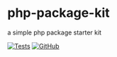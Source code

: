 # php-package-kit

a simple php package starter kit

[![Tests](https://github.com/kadirzengin215/php-package-kit/actions/workflows/tests.yml/badge.svg)](https://github.com/kadirzengin215/php-package-kit/actions/workflows/tests.yml)
[![GitHub](https://img.shields.io/github/license/kadirzengin215/php-package-kit)](https://github.com/kadirzengin215/php-package-kit/blob/main/LICENSE)
